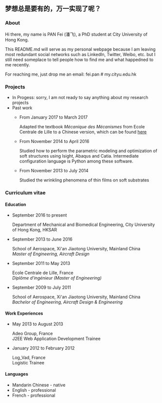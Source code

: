 ## 梦想总是要有的，万一实现了呢？

### About

Hi there, my name is PAN Fei (潘飞), a PhD student at City University of Hong Kong. 

This README.md will serve as my personal webpage because I am leaving most redundant social networks such as LinkedIn, Twitter, Weibo, etc. but I still need someplace to tell people how to find me and what happedned to me recently.

For reaching me, just drop me an email: fei.pan # my.cityu.edu.hk

### Projects

+ In Progess: sorry, I am not ready to say anything about my research projects
+ Past work
    + From January 2017 to March 2017

      Adapted the textbook *Mécanique des Mécanismes* from Ecole Centrale de Lille to a Chinese version, which can be found [here](https://github.com/fei-pan/MDM_Chinese)

    + From November 2014 to April 2016

      Studied how to perform the parametric modeling and optimization of soft structures using Isight, Abaqus and Catia. Intermediate configuration language is Python among these software.

    + From November 2013 to July 2014

      Studied the wrinkling phenomena of thin films on soft substrates

### Curriculum vitae

#### Education

- September 2016 to present

  Department of Mechanical and Biomedical Engineering, City University of Hong Kong, HKSAR

- September 2013 to June 2016

  School of Aerospace, Xi'an Jiaotong University, Mainland China <br/> *Master of Engineering, Aircraft Design*

- September 2011 to May 2013

  Ecole Centrale de Lille, France <br/> *Diplôme d'ingénieur (Master of Engineering)*

- September 2009 to July 2011

  School of Aerospace, Xi'an Jiaotong University, Mainland China <br/> *Bachelor of Engineering, Aircraft Design & Engineering*

#### Work Experiences

- May 2013 to August 2013

  Adeo Group, France <br/> J2EE Web Application Development Trainee

- January 2012 to February 2012

  Log_Vad, France <br/> Logistic Trainee

#### Languages

- Mandarin Chinese - native
- English - professional
- French - professional
